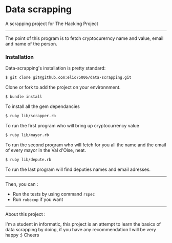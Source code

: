 # Data scrapping

A scrapping project for The Hacking Project

----------

The point of this program is to fetch cryptocurerncy name and value, email and name of the person.

### Installation 
Data-scrapping's installation is pretty standard:

```sh
$ git clone git@github.com:elio75006/data-scrapping.git
```
Clone or fork to add the project on your environnment.

```sh
$ bundle install
``` 
To install all the gem dependancies

```sh
$ ruby lib/scrapper.rb
```
To run the first program who will bring up cryptocurrency value

```sh
$ ruby lib/mayor.rb
```
To run the second program who will fetch for you all the name and the email of every mayor in the Val d'Oise, neat.

```sh
$ ruby lib/depute.rb
```
To run the last program will find deputies names and email adresses.

----------

Then, you can :
- Run the tests by using command `rspec`
- Run `rubocop` if you want

----------

About this project :

I'm a student in informatic, this project is an attempt to learn the basics of data scrapping by doing, if you have any recommendation I will be very happy :)
Cheers


